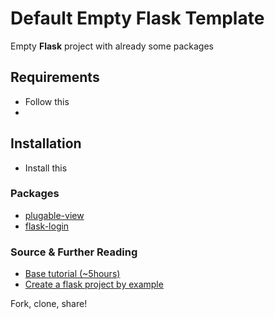 # Default Empty Flask Template

Empty **Flask** project with already some packages

## Requirements
- Follow this
- 

## Installation
- Install this

### Packages
- [plugable-view](http://flask.pocoo.org/docs/0.10/views/) 
- [flask-login](https://flask-login.readthedocs.org/en/latest/_modules/flask_login.html#UserMixin)

### Source & Further Reading
- [Base tutorial (~5hours)](https://www.youtube.com/watch?v=WfpFUmV1d0w&list=PLLjmbh6XPGK4ISY747FUHXEl9lBxre4mM&feature=share)
- [Create a flask project by example](https://realpython.com/blog/python/flask-by-example-part-1-project-setup/)


Fork, clone, share! 


